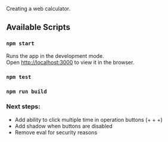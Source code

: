 Creating a web calculator.

## Available Scripts

### `npm start`

Runs the app in the development mode.<br>
Open [http://localhost:3000](http://localhost:3000) to view it in the browser.

### `npm test`

### `npm run build`

### Next steps:

- Add ability to click multiple time in operation buttons (+ + +)
- Add shadow when buttons are disabled
- Remove eval for security reasons

